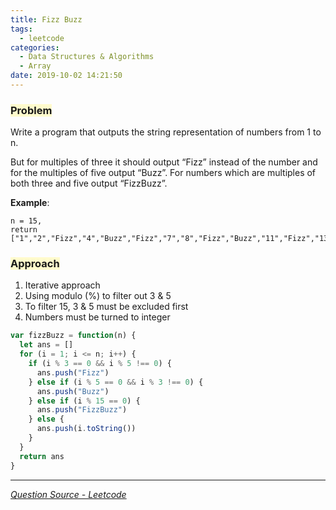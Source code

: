 ```yaml
---
title: Fizz Buzz
tags:
  - leetcode
categories:
  - Data Structures & Algorithms
  - Array
date: 2019-10-02 14:21:50
---
```


### <span style="background-color: #FFFBCC"> Problem

Write a program that outputs the string representation of numbers from 1 to n.

But for multiples of three it should output “Fizz” instead of the number and for the multiples of five output “Buzz”. For numbers which are multiples of both three and five output “FizzBuzz”.

<!-- more -->

**Example**:

```
n = 15,
return
["1","2","Fizz","4","Buzz","Fizz","7","8","Fizz","Buzz","11","Fizz","13","14","FizzBuzz"]
```

### <span style="background-color: #FFFBCC"> Approach

1. Iterative approach
2. Using modulo (%) to filter out 3 & 5
3. To filter 15, 3 & 5 must be excluded first
4. Numbers must be turned to integer

```javascript
var fizzBuzz = function(n) {
  let ans = []
  for (i = 1; i <= n; i++) {
    if (i % 3 == 0 && i % 5 !== 0) {
      ans.push("Fizz")
    } else if (i % 5 == 0 && i % 3 !== 0) {
      ans.push("Buzz")
    } else if (i % 15 == 0) {
      ans.push("FizzBuzz")
    } else {
      ans.push(i.toString())
    }
  }
  return ans
}
```

---

_[Question Source - Leetcode](https://leetcode.com/problems/fizz-buzz/)_
